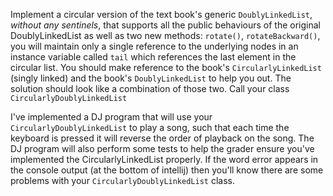 Implement a circular version of the text book's generic `DoublyLinkedList`, *without any sentinels*, that supports all the public behaviours of the original DoublyLinkedList as well as two new methods: `rotate()`, `rotateBackward()`, you will maintain only a single reference to the underlying nodes in an instance variable called `tail` which references the last element in the circular list. You should make reference to the book's `CircularlyLinkedList` (singly linked) and the book's `DoublyLinkedList` to help you out. The solution should look like a combination of those two. Call your class `CircularlyDoublyLinkedList`

I've implemented a DJ program that will use your `CircularlyDoublyLinkedList` to play a song, such that each time the keyboard is pressed it will reverse the order of playback on the song. The DJ program will also perform some tests to help the grader ensure you've implemented the CircularlyLinkedList properly. If the word error appears in the console output (at the bottom of intellij) then you'll know there are some problems with your `CircularlyDoublyLinkedList` class. 
